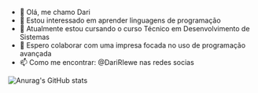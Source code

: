 - 👋 Olá, me chamo Dari
- 👀 Estou interessado em aprender linguagens de programação
- 🌱 Atualmente estou cursando o curso Técnico em Desenvolvimento de Sistemas
- 💞️ Espero colaborar com uma impresa focada no uso de programação avançada
- 📫 Como me encontrar: @DariRIewe nas redes socias   


![Anurag's GitHub stats](https://github-readme-stats.vercel.app/api?username=DariRiewe&theme=midnight-purple&show_icons=true)

